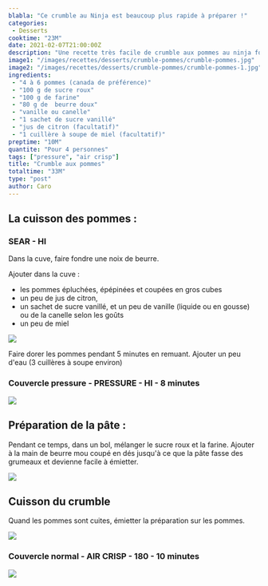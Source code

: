 ```yaml
---
blabla: "Ce crumble au Ninja est beaucoup plus rapide à préparer !"
categories:
 - Desserts
cooktime: "23M"
date: 2021-02-07T21:00:00Z
description: "Une recette très facile de crumble aux pommes au ninja foodi"
image1: "/images/recettes/desserts/crumble-pommes/crumble-pommes.jpg"
image2: "/images/recettes/desserts/crumble-pommes/crumble-pommes-1.jpg"
ingredients: 
 - "4 à 6 pommes (canada de préférence)"
 - "100 g de sucre roux"
 - "100 g de farine"
 - "80 g de  beurre doux"
 - "vanille ou canelle"
 - "1 sachet de sucre vanillé"
 - "jus de citron (facultatif)"
 - "1 cuillère à soupe de miel (facultatif)"
preptime: "10M"
quantite: "Pour 4 personnes"
tags: ["pressure", "air crisp"]
title: "Crumble aux pommes"
totaltime: "33M"
type: "post"
author: Caro
---
```

## La cuisson des pommes :

### SEAR - HI 

Dans la cuve, faire fondre une noix de beurre.

Ajouter dans la cuve :

* les pommes épluchées, épépinées et coupées en gros cubes 
* un peu de jus de citron, 
* un sachet de sucre vanillé, et un peu de vanille (liquide ou en gousse) ou de la canelle selon les goûts
* un peu de miel 

![](/images/recettes/desserts/crumble-pommes/crumble-pommes-2.jpg)

Faire dorer les pommes pendant 5 minutes en remuant.
Ajouter un peu d'eau (3 cuillères à soupe environ)

### Couvercle pressure - PRESSURE - HI - 8 minutes

![](/images/recettes/desserts/crumble-pommes/crumble-pommes-4.jpg)

## Préparation de la pâte :

Pendant ce temps, dans un bol, mélanger le sucre roux et la farine.
Ajouter à la main de beurre mou coupé en dés jusqu'à ce que la pâte fasse des grumeaux et devienne facile à émietter.

![](/images/recettes/desserts/crumble-pommes/crumble-pommes-3.jpg)

## Cuisson du crumble

Quand les pommes sont cuites, émietter la préparation sur les pommes.

![](/images/recettes/desserts/crumble-pommes/crumble-pommes-5.jpg)

### Couvercle normal - AIR CRISP - 180 - 10 minutes

![](/images/recettes/desserts/crumble-pommes/crumble-pommes-6.jpg)